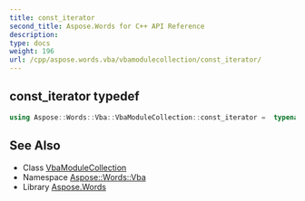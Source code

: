 ```yaml
---
title: const_iterator
second_title: Aspose.Words for C++ API Reference
description: 
type: docs
weight: 196
url: /cpp/aspose.words.vba/vbamodulecollection/const_iterator/
---
```

## const_iterator typedef




```cpp
using Aspose::Words::Vba::VbaModuleCollection::const_iterator =  typename iterator_holder_type::const_iterator
```

## See Also

* Class [VbaModuleCollection](../)
* Namespace [Aspose::Words::Vba](../../)
* Library [Aspose.Words](../../../)
